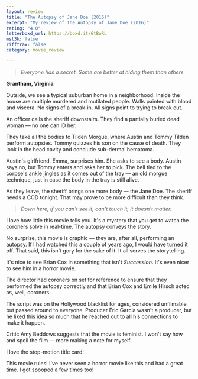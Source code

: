```yaml
---
layout: review
title: "The Autopsy of Jane Doe (2016)"
excerpt: "My review of The Autopsy of Jane Doe (2016)"
rating: "4.0"
letterboxd_url: https://boxd.it/6tBoRL
mst3k: false
rifftrax: false
category: movie_review

---
```


<blockquote><i>Everyone has a secret. Some are better at hiding them than others</i></blockquote><b>Grantham, Virginia</b>

Outside, we see a typical suburban home in a neighborhood. Inside the house are multiple murdered and mutilated people. Walls painted with blood and viscera. No signs of a break-in. All signs point to trying to break out.

An officer calls the sheriff downstairs. They find a partially buried dead woman — no one can ID her.

They take all the bodies to Tilden Morgue, where Austin and Tommy Tilden perform autopsies. Tommy quizzes his son on the cause of death. They look in the head cavity and conclude sub-dermal hematoma.

Austin's girlfriend, Emma, surprises him. She asks to see a body. Austin says no, but Tommy enters and asks her to pick. The bell tied to the corpse's ankle jingles as it comes out of the tray  — an old morgue technique, just in case the body in the tray is still alive.

As they leave, the sheriff brings one more body — the Jane Doe. The sheriff needs a COD tonight. That may prove to be more difficult than they think.

<blockquote><i>Down here, if you can't see it, can't touch it, it doesn't matter.</i></blockquote>I love how little this movie tells you. It's a mystery that you get to watch the coroners solve in real-time. The autopsy conveys the story.

No surprise, this movie is graphic — they are, after all, performing an autopsy. If I had watched this a couple of years ago, I would have turned it off. That said, this isn't gory for the sake of it. It all serves the storytelling.

It's nice to see Brian Cox in something that isn't <i>Succession</i>. It's even nicer to see him in a horror movie.

The director had coroners on set for reference to ensure that they performed the autopsy correctly and that Brian Cox and Emile Hirsch acted as, well, coroners.

The script was on the Hollywood blacklist for ages, considered unfilmable but passed around to everyone. Producer Eric Garcia wasn't a producer, but he liked this idea so much that he reached out to all his connections to make it happen.

Critic Amy Beddows suggests that the movie is feminist. I won't say how and spoil the film — more making a note for myself.

I love the stop-motion title card!

This movie rules! I've never seen a horror movie like this and had a great time. I got spooped a few times too!